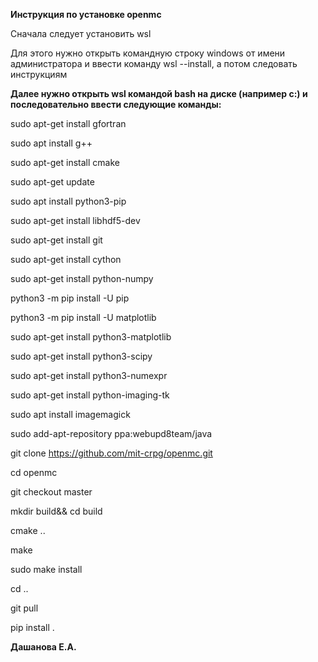 **Инструкция по установке openmc**

Сначала следует установить wsl

Для этого нужно открыть командную строку windows от имени администратора и ввести команду wsl --install, а потом следовать инструкциям

**Далее нужно открыть wsl командой bash на диске (например c:) и последовательно ввести следующие команды:**

sudo apt-get install gfortran

sudo apt install g++

sudo apt-get install cmake

sudo apt-get update

sudo apt install python3-pip

sudo apt-get install libhdf5-dev

sudo apt-get install git

sudo apt-get install cython

sudo apt-get install python-numpy

python3 -m pip install -U pip

python3 -m pip install -U matplotlib

sudo apt-get install python3-matplotlib

sudo apt-get install python3-scipy

sudo apt-get install python3-numexpr

sudo apt-get install python-imaging-tk

sudo apt install imagemagick

sudo add-apt-repository ppa:webupd8team/java

git clone https://github.com/mit-crpg/openmc.git

cd openmc

git checkout master

mkdir build&& cd build

cmake ..

make

sudo make install

cd ..

git pull

pip install .

**Дашанова Е.А.**
